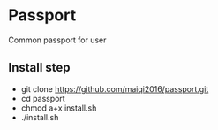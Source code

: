 # Passport
Common passport for user

## Install step
* git clone https://github.com/maiqi2016/passport.git
* cd passport
* chmod a+x install.sh
* ./install.sh
